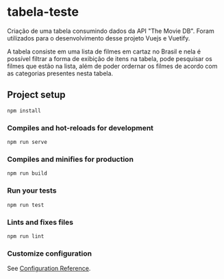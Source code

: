 # tabela-teste
Criação de uma tabela consumindo dados da API "The Movie DB".
Foram utilizados para o desenvolvimento desse projeto Vuejs e Vuetify.

A tabela consiste em uma lista de filmes em cartaz no Brasil e nela é possível filtrar 
a forma de exibição de itens na tabela, pode pesquisar os filmes que estão na lista, 
além de poder ordernar os filmes de acordo com as categorias presentes nesta tabela.

## Project setup
```
npm install
```

### Compiles and hot-reloads for development
```
npm run serve
```

### Compiles and minifies for production
```
npm run build
```

### Run your tests
```
npm run test
```

### Lints and fixes files
```
npm run lint
```

### Customize configuration
See [Configuration Reference](https://cli.vuejs.org/config/).
